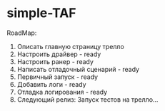 # simple-TAF

RoadMap:
1. Описать главную страницу трелло
2. Настроить драйвер - ready
3. Настроить ранер - ready
4. Написать отладочный сценарий - ready
5. Первичный запуск - ready
6. Добавить логи - ready
7. Отладка логирования - ready
8. Следующий релиз: Запуск тестов на трелло...